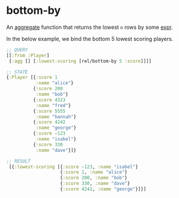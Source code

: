 # bottom-by

An [aggregate](aggregates.md) function that returns the lowest `n` rows by some [expr](expr.md).

In the below example, we bind the bottom 5 lowest scoring players.

```clojure 
;; QUERY
[[:from :Player]
 [:agg [] [:lowest-scoring [rel/bottom-by 5 :score]]]]

;; STATE
{:Player [{:score 1
           :name "alice"}
          {:score 200
           :name "bob"}
          {:score 4323
           :name "fred"}
          {:score 5555
           :name "hannah"}
          {:score 4242
           :name "george"}
          {:score -123
           :name "isabel"}
          {:score 330
           :name "dave"}]}

;; RESULT 
 [{:lowest-scoring [{:score -123, :name "isabel"}
                    {:score 1, :name "alice"}
                    {:score 200, :name "bob"}
                    {:score 330, :name "dave"}
                    {:score 4242, :name "george"}]}]
```